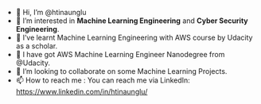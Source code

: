 - 👋 Hi, I’m @htinaunglu
- 👀 I’m interested in **Machine Learning Engineering** and **Cyber Security Engineering**.
- 🌱 I’ve learnt Machine Learning Engineering with AWS course by Udacity as a scholar.
- 🌲 I have got AWS Machine Learning Engineer Nanodegree from @Udacity. 
- 💞️ I’m looking to collaborate on some Machine Learning Projects.
- 📫 How to reach me : You can reach me via LinkedIn: https://www.linkedin.com/in/htinaunglu/

<!---
htinaunglu/htinaunglu is a ✨ special ✨ repository because its `README.md` (this file) appears on your GitHub profile.
You can click the Preview link to take a look at your changes.
--->
